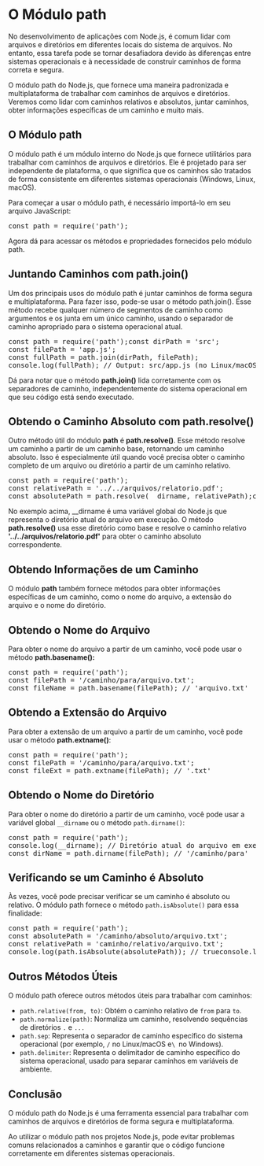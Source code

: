 # O Módulo path

No desenvolvimento de aplicações com Node.js, é comum lidar com arquivos e diretórios em diferentes locais do sistema de arquivos. No entanto, essa tarefa pode se tornar desafiadora devido às diferenças entre sistemas operacionais e à necessidade de construir caminhos de forma correta e segura.

O módulo path do Node.js, que fornece uma maneira padronizada e multiplataforma de trabalhar com caminhos de arquivos e diretórios. Veremos como lidar com caminhos relativos e absolutos, juntar caminhos, obter informações específicas de um caminho e muito mais.

## O Módulo path
O módulo path é um módulo interno do Node.js que fornece utilitários para trabalhar com caminhos de arquivos e diretórios. Ele é projetado para ser independente de plataforma, o que significa que os caminhos são tratados de forma consistente em diferentes sistemas operacionais (Windows, Linux, macOS).

Para começar a usar o módulo path, é necessário importá-lo em seu arquivo JavaScript:

<pre>const path = require('path');</pre>

Agora dá para acessar os métodos e propriedades fornecidos pelo módulo path.

## Juntando Caminhos com path.join()

Um dos principais usos do módulo path é juntar caminhos de forma segura e multiplataforma. Para fazer isso, pode-se usar o método path.join(). Esse método recebe qualquer número de segmentos de caminho como argumentos e os junta em um único caminho, usando o separador de caminho apropriado para o sistema operacional atual.
<pre>
const path = require('path');const dirPath = 'src';
const filePath = 'app.js';
const fullPath = path.join(dirPath, filePath);
console.log(fullPath); // Output: src/app.js (no Linux/macOS) ou src\app.js (no Windows) </pre>

Dá para notar que o método **path.join()** lida corretamente com os separadores de caminho, independentemente do sistema operacional em que seu código está sendo executado.

## Obtendo o Caminho Absoluto com path.resolve()

Outro método útil do módulo **path** é **path.resolve()**. Esse método resolve um caminho a partir de um caminho base, retornando um caminho absoluto. Isso é especialmente útil quando você precisa obter o caminho completo de um arquivo ou diretório a partir de um caminho relativo.

<pre>const path = require('path');
const relativePath = '../../arquivos/relatorio.pdf';
const absolutePath = path.resolve(__dirname, relativePath);console.log(absolutePath);</pre>

No exemplo acima,  __dirname é uma variável global do Node.js que representa o diretório atual do arquivo em execução. O método **path.resolve()** usa esse diretório como base e resolve o caminho relativo **'../../arquivos/relatorio.pdf'** para obter o caminho absoluto correspondente.

## Obtendo Informações de um Caminho
O módulo **path** também fornece métodos para obter informações específicas de um caminho, como o nome do arquivo, a extensão do arquivo e o nome do diretório.

## Obtendo o Nome do Arquivo
Para obter o nome do arquivo a partir de um caminho, você pode usar o método **path.basename():**
<pre>
const path = require('path');
const filePath = '/caminho/para/arquivo.txt';
const fileName = path.basename(filePath); // 'arquivo.txt'</pre>

## Obtendo a Extensão do Arquivo
Para obter a extensão de um arquivo a partir de um caminho, você pode usar o método **path.extname()**:
<pre>
const path = require('path');
const filePath = '/caminho/para/arquivo.txt';
const fileExt = path.extname(filePath); // '.txt'</pre>

## Obtendo o Nome do Diretório

Para obter o nome do diretório a partir de um caminho, você pode usar a variável global <code>__dirname</code> ou o método <code>path.dirname()</code>:
<pre>
const path = require('path');
console.log(__dirname); // Diretório atual do arquivo em execuçãoconst filePath = '/caminho/para/arquivo.txt';
const dirName = path.dirname(filePath); // '/caminho/para'</pre>

## Verificando se um Caminho é Absoluto

Às vezes, você pode precisar verificar se um caminho é absoluto ou relativo. O módulo path fornece o método <code>path.isAbsolute()</code> para essa finalidade:

<pre>
const path = require('path');
const absolutePath = '/caminho/absoluto/arquivo.txt';
const relativePath = 'caminho/relativo/arquivo.txt';
console.log(path.isAbsolute(absolutePath)); // trueconsole.log(path.isAbsolute(relativePath)); // false
</pre>

## Outros Métodos Úteis
O módulo path oferece outros métodos úteis para trabalhar com caminhos:

* <code>path.relative(from, to)</code>: Obtém o caminho relativo de <code>from</code> para <code>to</code>.
* <code>path.normalize(path)</code>: Normaliza um caminho, resolvendo sequências de diretórios <code>.</code> e <code>...</code>
* <code>path.sep</code>: Representa o separador de caminho específico do sistema operacional (por exemplo, <code>/</code> no Linux/macOS e<code>\ </code>no Windows).
* <code>path.delimiter</code>: Representa o delimitador de caminho específico do sistema operacional, usado para separar caminhos em variáveis ​​de ambiente.

## Conclusão
O módulo path do Node.js é uma ferramenta essencial para trabalhar com caminhos de arquivos e diretórios de forma segura e multiplataforma.

Ao utilizar o módulo path nos projetos Node.js, pode evitar problemas comuns relacionados a caminhos e garantir que o código funcione corretamente em diferentes sistemas operacionais.